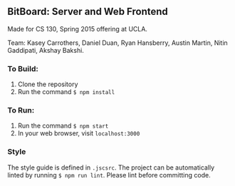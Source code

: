 ## BitBoard: Server and Web Frontend

Made for CS 130, Spring 2015 offering at UCLA.

Team: Kasey Carrothers, Daniel Duan, Ryan Hansberry, Austin Martin, Nitin Gaddipati, Akshay Bakshi.

### To Build:
1. Clone the repository
2. Run the command `$ npm install`

### To Run:
1. Run the command `$ npm start`
2. In your web browser, visit `localhost:3000`

### Style
The style guide is defined in `.jscsrc`. The project can be automatically linted by running `$ npm run lint`. Please lint before committing code.
